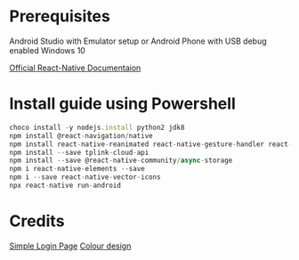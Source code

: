 # Prerequisites

Android Studio with Emulator setup or Android Phone with USB debug enabled
Windows 10

[Official React-Native Documentaion](https://reactnative.dev/docs/environment-setup)

# Install guide using Powershell

```javascript
choco install -y nodejs.install python2 jdk8
npm install @react-navigation/native
npm install react-native-reanimated react-native-gesture-handler react-native-screens react-native-safe-area-context @react-native-community/masked-view
npm install --save tplink-cloud-api
npm install --save @react-native-community/async-storage
npm i react-native-elements --save
npm i --save react-native-vector-icons
npx react-native run-android
```

# Credits

[Simple Login Page](https://github.com/omeremreelmali/react-native-simple-login-form-design)
[Colour design](https://color.adobe.com/GaryAmDesign-color-theme-7467753/edit/?copy=true&base=1&rule=Custom&selected=0&name=Copy%20of%20GaryAmDesign&mode=rgb&rgbvalues=0.5607843137254902,0.13725490196078433,0.1568627450980392,0.8588235294117647,0.8862745098039215,0.8980392156862745,0.9647058823529412,0.5607843137254902,0,0.08235294117647059,0.2549019607843137,0.34901960784313724,0.10196078431372549,0.3176470588235294,0.41568627450980394&swatchOrder=0,1,2,3,4)
